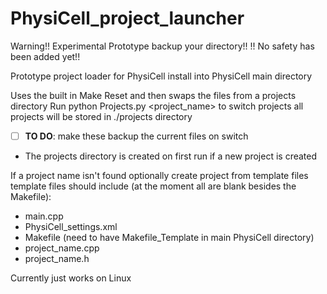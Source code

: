 # PhysiCell_project_launcher
Warning!! Experimental Prototype backup your directory!!
!! No safety has been added yet!!

Prototype project loader for PhysiCell
install into PhysiCell main directory

Uses the built in Make Reset and then swaps the files from a projects directory
Run python Projects.py <project_name> to switch projects
all projects will be stored in ./projects directory
- [ ] **TO DO**: make these backup the current files on switch

- The projects directory is created on first run if a new project is created

If a project name isn't found optionally create project from template files
template files should include (at the moment all are blank besides the Makefile):
- main.cpp
- PhysiCell_settings.xml
- Makefile (need to have Makefile_Template in main PhysiCell directory)
- project_name.cpp
- project_name.h

Currently just works on Linux
